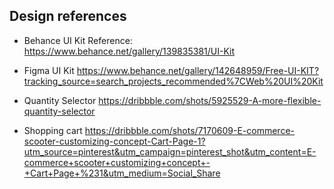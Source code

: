 ## Design references

- Behance UI Kit Reference:
https://www.behance.net/gallery/139835381/UI-Kit

- Figma UI Kit
https://www.behance.net/gallery/142648959/Free-UI-KIT?tracking_source=search_projects_recommended%7CWeb%20UI%20Kit

- Quantity Selector
https://dribbble.com/shots/5925529-A-more-flexible-quantity-selector

- Shopping cart
https://dribbble.com/shots/7170609-E-commerce-scooter-customizing-concept-Cart-Page-1?utm_source=pinterest&utm_campaign=pinterest_shot&utm_content=E-commerce+scooter+customizing+concept+-+Cart+Page+%231&utm_medium=Social_Share
